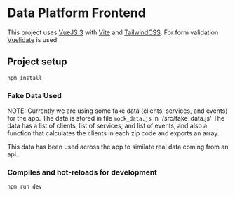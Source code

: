 # Data Platform Frontend

This project uses [VueJS 3](https://vuejs.org/) with [Vite](https://vitejs.dev/) and [TailwindCSS](https://tailwindcss.com/).
For form validation [Vuelidate](https://vuelidate-next.netlify.app/) is used.

## Project setup

    npm install

### Fake Data Used
NOTE: Currently we are using some fake data (clients, services, and events) for the app.
The data is stored in file `mock_data.js` in '/src/fake_data.js'
The data has a list of clients, list of services, and list of events, and also a function that calculates the clients in each zip code and exports an array.

This data has been used across the app to similate real data coming from an api.


### Compiles and hot-reloads for development

    npm run dev
